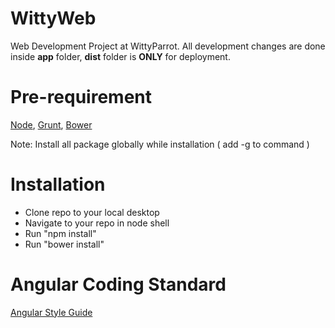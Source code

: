 WittyWeb
========

Web Development Project at WittyParrot. All development changes are done inside **app** folder, **dist** folder is **ONLY** for deployment.

Pre-requirement
===============
[Node](http://nodejs.org/download/), [Grunt](http://gruntjs.com/getting-started), [Bower](http://bower.io/#install-bower)

Note: Install all package globally while installation ( add -g to command )

Installation
============
- Clone repo to your local desktop
- Navigate to your repo in node shell
- Run "npm install"
- Run "bower install"

Angular Coding Standard
=======================
[Angular Style Guide](https://github.com/johnpapa/angularjs-styleguide)
